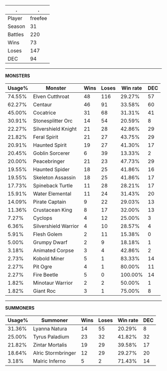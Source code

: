 .|.
|-|-
Player|freefee
Season|31
Battles|220
Wins|73
Loses|147
DEC|94

---
**MONSTERS**

Usage%|Monster|Wins|Loses|Win rate|DEC|
-|-|-|-|-|-|
74.55%|Elven Cutthroat|48|116|29.27%|57|
62.27%|Centaur|46|91|33.58%|60|
45.00%|Cocatrice|31|68|31.31%|41|
30.91%|Stonesplitter Orc|14|54|20.59%|8|
22.27%|Silvershield Knight|21|28|42.86%|29|
21.82%|Feral Spirit|21|27|43.75%|29|
20.91%|Haunted Spirit|19|27|41.30%|17|
20.45%|Goblin Sorcerer|6|39|13.33%|2|
20.00%|Peacebringer|21|23|47.73%|29|
19.55%|Haunted Spider|18|25|41.86%|16|
19.55%|Skeleton Assassin|18|25|41.86%|17|
17.73%|Spineback Turtle|11|28|28.21%|17|
15.91%|Water Elemental|11|24|31.43%|20|
14.09%|Pirate Captain|9|22|29.03%|13|
11.36%|Crustacean King|8|17|32.00%|13|
7.27%|Cyclops|4|12|25.00%|3|
6.36%|Silvershield Warrior|4|10|28.57%|4|
5.91%|Flesh Golem|2|11|15.38%|0|
5.00%|Grumpy Dwarf|2|9|18.18%|1|
3.18%|Animated Corpse|3|4|42.86%|2|
2.73%|Kobold Miner|5|1|83.33%|14|
2.27%|Pit Ogre|4|1|80.00%|11|
2.27%|Fire Beetle|5|0|100.00%|14|
1.82%|Minotaur Warrior|2|2|50.00%|1|
1.82%|Giant Roc|3|1|75.00%|8|

---
**SUMMONERS**

Usage%|Summoner|Wins|Loses|Win rate|DEC|
-|-|-|-|-|-|
31.36%|Lyanna Natura|14|55|20.29%|8|
25.00%|Tyrus Paladium|23|32|41.82%|32|
21.82%|Zintar Mortalis|19|29|39.58%|17|
18.64%|Alric Stormbringer|12|29|29.27%|20|
3.18%|Malric Inferno|5|2|71.43%|14|
